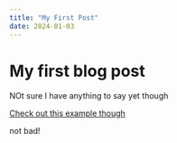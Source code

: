```yaml
---
title: "My First Post"
date: 2024-01-03
---
```

# My first blog post
NOt sure I have anything to say yet though

[Check out this example though](https://github.com/cranbim/myCodingPortfolioTest/blob/main/creativeCode/gen24-05-VeraMolnar/index.html)

not bad!
